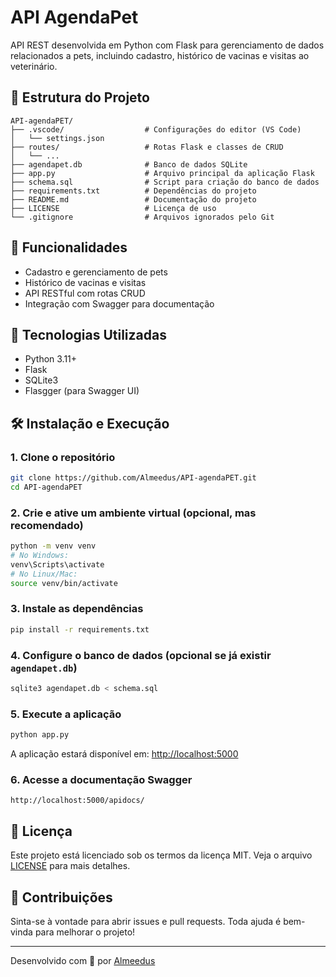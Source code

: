 # API AgendaPet

API REST desenvolvida em Python com Flask para gerenciamento de dados relacionados a pets, incluindo cadastro, histórico de vacinas e visitas ao veterinário.

## 📁 Estrutura do Projeto

```
API-agendaPET/
├── .vscode/                  # Configurações do editor (VS Code)
│   └── settings.json
├── routes/                   # Rotas Flask e classes de CRUD
│   └── ...
├── agendapet.db              # Banco de dados SQLite
├── app.py                    # Arquivo principal da aplicação Flask
├── schema.sql                # Script para criação do banco de dados
├── requirements.txt          # Dependências do projeto
├── README.md                 # Documentação do projeto
├── LICENSE                   # Licença de uso
└── .gitignore                # Arquivos ignorados pelo Git
```

## 🚀 Funcionalidades

* Cadastro e gerenciamento de pets
* Histórico de vacinas e visitas
* API RESTful com rotas CRUD
* Integração com Swagger para documentação

## 🧰 Tecnologias Utilizadas

* Python 3.11+
* Flask
* SQLite3
* Flasgger (para Swagger UI)

## 🛠️ Instalação e Execução

### 1. Clone o repositório

```bash
git clone https://github.com/Almeedus/API-agendaPET.git
cd API-agendaPET
```

### 2. Crie e ative um ambiente virtual (opcional, mas recomendado)

```bash
python -m venv venv
# No Windows:
venv\Scripts\activate
# No Linux/Mac:
source venv/bin/activate
```

### 3. Instale as dependências

```bash
pip install -r requirements.txt
```

### 4. Configure o banco de dados (opcional se já existir `agendapet.db`)

```bash
sqlite3 agendapet.db < schema.sql
```

### 5. Execute a aplicação

```bash
python app.py
```

A aplicação estará disponível em: [http://localhost:5000](http://localhost:5000)

### 6. Acesse a documentação Swagger

```
http://localhost:5000/apidocs/
```

## 📄 Licença

Este projeto está licenciado sob os termos da licença MIT. Veja o arquivo [LICENSE](./LICENSE) para mais detalhes.

## 🤝 Contribuições

Sinta-se à vontade para abrir issues e pull requests. Toda ajuda é bem-vinda para melhorar o projeto!

---

Desenvolvido com 💙 por [Almeedus](https://github.com/Almeedus)
